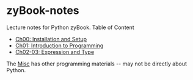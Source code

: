 # zyBook-notes

Lecture notes for Python zyBook. Table of Content

- [Ch00: Installation and Setup](./Ch00-installation-setup/)
- [Ch01: Introduction to Programming](./Ch01-introduction-programming/)
- [Ch02-03: Expression and Type](./Ch02-03-expression-type/)

The [Misc](./misc/) has other programming materials -- may not be directly about Python.
